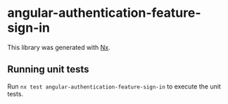 # angular-authentication-feature-sign-in

This library was generated with [Nx](https://nx.dev).

## Running unit tests

Run `nx test angular-authentication-feature-sign-in` to execute the unit tests.
